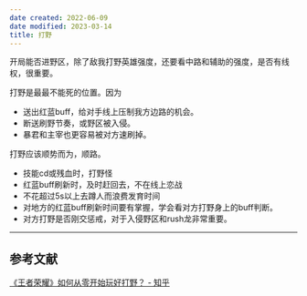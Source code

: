 ```yaml
---
date created: 2022-06-09
date modified: 2023-03-14
title: 打野
---
```


开局能否进野区，除了敌我打野英雄强度，还要看中路和辅助的强度，是否有线权，很重要。

打野是最最不能死的位置。因为

- 送出红蓝buff，给对手线上压制我方边路的机会。
- 断送刷野节奏，或野区被入侵。
- 暴君和主宰也更容易被对方速刷掉。

打野应该顺势而为，顺路。

- 技能cd或残血时，打野怪
- 红蓝buff刷新时，及时赶回去，不在线上恋战
- 不花超过5s以上去蹲人而浪费发育时间
- 对地方的红蓝buff刷新时间要有掌握，学会看对方打野身上的buff判断。
- 对方打野是否刚交惩戒，对于入侵野区和rush龙非常重要。

---

## 参考文献

[《王者荣耀》如何从零开始玩好打野？ - 知乎](https://www.zhihu.com/question/311865436/answer/1292774341)
